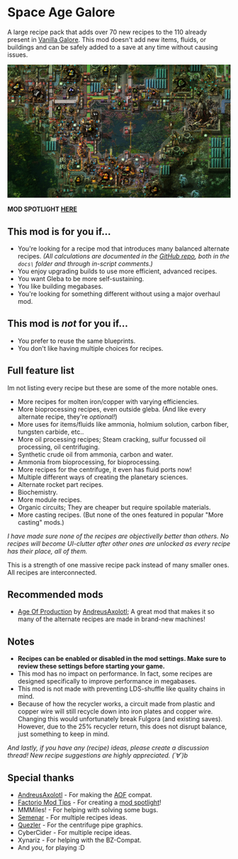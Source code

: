 # Space Age Galore

A large recipe pack that adds over 70 new recipes to the 110 already present in [Vanilla Galore](https://mods.factorio.com/mod/vanilla_galore_continued). This mod doesn't add new items, fluids, or buildings and can be safely added to a save at any time without causing issues.

![gleba](https://github.com/JTnadrooi/Project-Galore/blob/main/media/gleba_galore.png?raw=true)

**MOD SPOTLIGHT [HERE](https://www.youtube.com/watch?v=xpqJSHA4Q5A&lc=Ugw0CpAURsOiowPeeEx4AaABAg)**

## This mod is for you if...

-   You're looking for a recipe mod that introduces many balanced alternate recipes. _(All calculations are documented in the [GitHub repo](https://github.com/JTnadrooi/Project-Galore), both in the `docs\` folder and through in-script comments.)_
-   You enjoy upgrading builds to use more efficient, advanced recipes.
-   You want Gleba to be more self-sustaining.
-   You like building megabases.
-   You're looking for something different without using a major overhaul mod.

## This mod is _not_ for you if...

-   You prefer to reuse the same blueprints.
-   You don't like having multiple choices for recipes.

## Full feature list

Im not listing every recipe but these are some of the more notable ones.

-   More recipes for molten iron/copper with varying efficiencies.
-   More bioprocessing recipes, even outside gleba. (And like every alternate recipe, they're _optional!_)
-   More uses for items/fluids like ammonia, holmium solution, carbon fiber, tungsten carbide, etc..
-   More oil processing recipes; Steam cracking, sulfur focussed oil processing, oil centrifuging.
-   Synthetic crude oil from ammonia, carbon and water.
-   Ammonia from bioprocessing, for bioprocessing.
-   More recipes for the centrifuge, it even has fluid ports now!
-   Multiple different ways of creating the planetary sciences.
-   Alternate rocket part recipes.
-   Biochemistry.
-   More module recipes.
-   Organic circuits; They are cheaper but require spoilable materials.
-   More casting recipes. (But none of the ones featured in popular "More casting" mods.)

_I have made sure none of the recipes are objectivelly better than others. No recipes will become UI-clutter after other ones are unlocked as every recipe has their place, all of them._

This is a strength of one massive recipe pack instead of many smaller ones. All recipes are interconnected.

## Recommended mods

-   [Age Of Production](https://mods.factorio.com/mod/Age-of-Production) by [AndreusAxolotl](https://mods.factorio.com/user/AndreusAxolotl); A great mod that makes it so many of the alternate recipes are made in brand-new machines!

## Notes

-   **Recipes can be enabled or disabled in the mod settings. Make sure to review these settings before starting your game.**
-   This mod has no impact on performance. In fact, some recipes are designed specifically to improve performance in megabases.
-   This mod is not made with preventing LDS-shuffle like quality chains in mind.
-   Because of how the recycler works, a circuit made from plastic and copper wire will still recycle down into iron plates and copper wire. Changing this would unfortunately break Fulgora (and existing saves). However, due to the 25% recycler return, this does not disrupt balance, just something to keep in mind.

_And lastly, if you have any (recipe) ideas, please create a discussion thread! New recipe suggestions are highly appreciated. (´∀`)b_

## Special thanks

-   [AndreusAxolotl](https://mods.factorio.com/user/AndreusAxolotl) - For making the [AOF](https://mods.factorio.com/mod/Age-of-Production) compat.
-   [Factorio Mod Tips](https://www.youtube.com/@FactorioModTips) - For creating a [mod spotlight](https://www.youtube.com/watch?v=xpqJSHA4Q5A&lc=Ugw0CpAURsOiowPeeEx4AaABAg)!
-   MMMiles! - For helping with solving some bugs.
-   [Semenar](https://mods.factorio.com/user/Semenar) - For multiple recipes ideas.
-   [Quezler](https://mods.factorio.com/user/Quezler) - For the centrifuge pipe graphics.
-   CyberCider - For multiple recipe ideas.
-   Xynariz - For helping with the BZ-Compat.
-   And _you_, for playing :D
